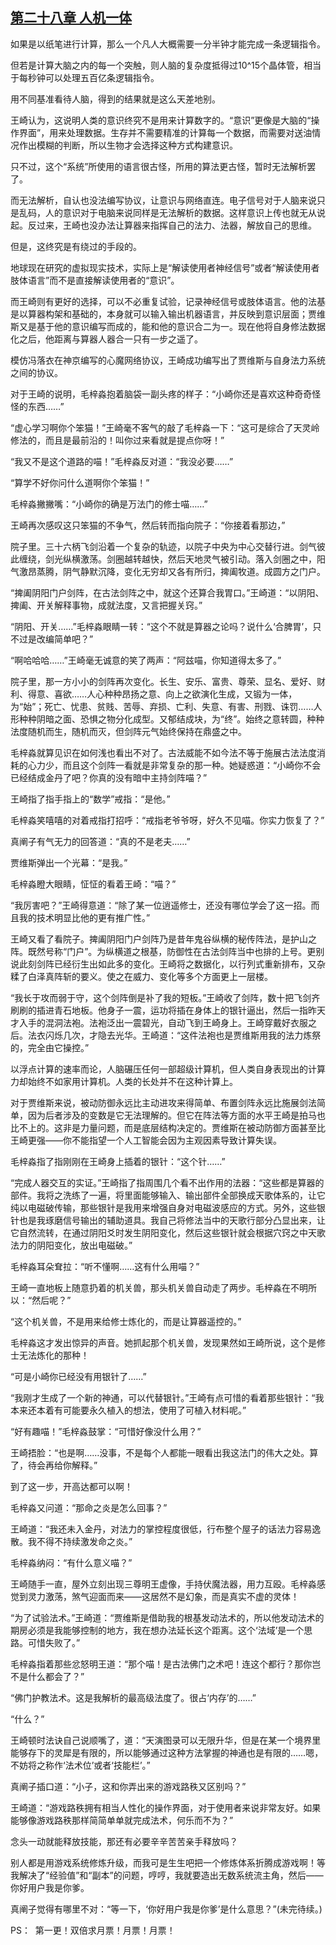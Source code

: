 ## [第二十八章 人机一体](https://www.xxbiquge.com/11_11207/9021736.html)


  如果是以纸笔进行计算，那么一个凡人大概需要一分半钟才能完成一条逻辑指令。

  但若是计算大脑之内的每一个突触，则人脑的复杂度抵得过10^15个晶体管，相当于每秒钟可以处理五百亿条逻辑指令。

  用不同基准看待人脑，得到的结果就是这么天差地别。

  王崎认为，这说明人类的意识终究不是用来计算数字的。“意识”更像是大脑的“操作界面”，用来处理数据。生存并不需要精准的计算每一个数据，而需要对送油情况作出模糊的判断，所以生物才会选择这种方式构建意识。

  只不过，这个“系统”所使用的语言很古怪，所用的算法更古怪，暂时无法解析罢了。

  而无法解析，自认也没法编写协议，让意识与网络直连。电子信号对于人脑来说只是乱码，人的意识对于电脑来说同样是无法解析的数据。这样意识上传也就无从说起。反过来，王崎也没办法让算器来指挥自己的法力、法器，解放自己的思维。

  但是，这终究是有绕过的手段的。

  地球现在研究的虚拟现实技术，实际上是“解读使用者神经信号”或者“解读使用者肢体语言”而不是直接解读使用者的“意识”。

  而王崎则有更好的选择，可以不必重复试验，记录神经信号或肢体语言。他的法基是以算器构架和基础的，本身就可以输入输出机器语言，并反映到意识层面；贾维斯又是基于他的意识编写而成的，能和他的意识合二为一。现在他将自身修法数据化之后，他距离与算器人器合一只有一步之遥了。

  模仿冯落衣在神京编写的心魔网络协议，王崎成功编写出了贾维斯与自身法力系统之间的协议。

  对于王崎的说明，毛梓淼抱着脑袋一副头疼的样子：“小崎你还是喜欢这种奇奇怪怪的东西……”

  “虚心学习啊你个笨猫！”王崎毫不客气的敲了毛梓淼一下：“这可是综合了天灵岭修法的，而且是最前沿的！叫你过来看就是提点你呀！”

  “我又不是这个道路的喵！”毛梓淼反对道：“我没必要……”

  “算学不好你问什么道啊你个笨猫！”

  毛梓淼撇撇嘴：“小崎你的确是万法门的修士喵……”

  王崎再次感叹这只笨猫的不争气，然后转而指向院子：“你接着看那边，”

  院子里。三十六柄飞剑沿着一个复杂的轨迹，以院子中央为中心交替行进。剑气彼此缠绕，剑光纵横激荡。剑圈越转越快，然后天地灵气被引动。落入剑圈之中，阳气激昂蒸腾，阴气静默沉降，变化无穷却又各有所归，捭阖牧道。成圆方之门户。

  “捭阖阴阳门户剑阵，在古法剑阵之中，就这个还算合我胃口。”王崎道：“以阴阳、捭阖、开关解释事物，成就法度，又言把握关窍。”

  “阴阳、开关……”毛梓淼眼睛一转：“这个不就是算器之论吗？说什么‘合脾胃’，只不过是改编简单吧？”

  “啊哈哈哈……”王崎毫无诚意的笑了两声：“阿兹喵，你知道得太多了。”

  院子里，那一方小小的剑阵再次变化。长生、安乐、富贵、尊荣、显名、爱好、财利、得意、喜欲……人心种种昂扬之意、向上之欲演化生成，又锻为一体，为“始”；死亡、忧患、贫贱、苦辱、弃损、亡利、失意、有害、刑戮、诛罚……人形种种阴暗之面、恐惧之物分化成型。又郁结成块，为“终”。始终之意转圆，种种法度随机而生，随机而灭，但剑阵元气始终保持在鼎盛之中。

  毛梓淼就算见识在如何浅也看出不对了。古法威能不如今法不等于施展古法法度消耗的心力少，而且这个剑阵一看就是非常复杂的那一种。她疑惑道：“小崎你不会已经结成金丹了吧？你真的没有暗中主持剑阵喵？”

  王崎指了指手指上的“数学”戒指：“是他。”

  毛梓淼笑嘻嘻的对着戒指打招呼：“戒指老爷爷呀，好久不见喵。你实力恢复了？”

  真阐子有气无力的回答道：“真的不是老夫……”

  贾维斯弹出一个光幕：“是我。”

  毛梓淼瞪大眼睛，怔怔的看着王崎：“喵？”

  “我厉害吧？”王崎得意道：“除了某一位逍遥修士，还没有哪位学会了这一招。而且我的技术明显比他的更有推广性。”

  王崎又看了看院子。捭阖阴阳门户剑阵乃是昔年鬼谷纵横的秘传阵法，是护山之阵。既然号称“门户”。为纵横道之根基，防御性在古法剑阵当中也排的上号。更别说此刻剑阵已经衍生出如此多的变化。王崎将之数据化，以行列式重新排布，又杂糅了白泽真阵斩的要义。使之在威力、变化等多个方面更上一层楼。

  “我长于攻而弱于守，这个剑阵倒是补了我的短板。”王崎收了剑阵，数十把飞剑齐刷刷的插进青石地板。他身子一震，运功将插在身体上的银针逼出，然后一指昨天才入手的混洞法袍。法袍泛出一震碧光，自动飞到王崎身上。王崎穿戴好衣服之后。法衣闪烁几次，才隐去光华。王崎道：“这件法袍也是贾维斯用我的法力炼祭的，完全由它操控。”

  以浮点计算的速率而论，人脑碾压任何一部超级计算机，但人类自身表现出的计算力却始终不如家用计算机。人类的长处并不在这种计算上。

  对于贾维斯来说，被动防御永远比主动进攻来得简单、布置剑阵永远比施展剑法简单，因为后者涉及的变数是它无法理解的。但它在阵法等方面的水平王崎是拍马也比不上的。这非是力量问题，而是底层结构决定的。贾维斯在被动防御方面甚至比王崎更强——你不能指望一个人工智能会因为主观因素导致计算失误。

  毛梓淼指了指刚刚在王崎身上插着的银针：“这个针……”

  “完成人器交互的实证。”王崎指了指周围几个看不出作用的法器：“这些都是算器的部件。我将之洗练了一遍，将里面能够输入、输出部件全部换成天歌体系的，让它纯以电磁破传输，那些银针是我用来增强自身对电磁波感应的方式。另外，这些银针也是我琢磨信号输出的辅助道具。我自己将修法当中的天歌行部分凸显出来，让它自然流转，在通过阴阳爻时发生阴阳变化，然后这些银针就会根据穴窍之中天歌法力的阴阳变化，放出电磁破。”

  毛梓淼耳朵耷拉：“听不懂啊……这有什么用喵？”

  王崎一直地板上随意扔着的机关兽，那头机关兽自动走了两步。毛梓淼在不明所以：“然后呢？”

  “这个机关兽，不是用来给修士炼化的，而是让算器遥控的。”

  毛梓淼这才发出惊异的声音。她抓起那个机关兽，发现果然如王崎所说，这个是修士无法炼化的那种！

  “可是小崎你已经没有用银针了……”

  “我刚才生成了一个新的神通，可以代替银针。”王崎有点可惜的看着那些银针：“我本来还本着有可能要永久植入的想法，使用了可植入材料呢。”

  “好有趣喵！”毛梓淼鼓掌：“可惜好像没什么用？”

  王崎捂脸：“也是啊……没事，不是每个人都能一眼看出我这法门的伟大之处。算了，待会再给你解释。”

  到了这一步，开高达都可以啊！

  毛梓淼又问道：“那命之炎是怎么回事？”

  王崎道：“我还未入金丹，对法力的掌控程度很低，行布整个屋子的话法力容易逸散。我不得不持续激发命之炎。”

  毛梓淼纳闷：“有什么意义喵？”

  王崎随手一直，屋外立刻出现三尊明王虚像，手持伏魔法器，用力互殴。毛梓淼感觉到灵力激荡，煞气迎面而来——这居然不是幻象，而是真实不虚的灵体！

  “为了试验法术。”王崎道：“贾维斯是借助我的根基发动法术的，所以他发动法术的期房必须是我能够控制的地方，我在想办法延长这个距离。这个‘法域’是一个思路。可惜失败了。”

  毛梓淼指着那些忿怒明王道：“那个喵！是古法佛门之术吧！连这个都行？那你岂不是什么都会了？”

  “佛门护教法术。这是我解析的最高级法度了。很占‘内存’的……”

  “什么？”

  王崎顿时法诀自己说顺嘴了，道：“天演图录可以无限升华，但是在某一个境界里能够存下的灵犀是有限的，所以能够通过这种方法掌握的神通也是有限的……嗯，不妨将之称作‘法术位’或者‘技能栏’。”

  真阐子插口道：“小子，这和你弄出来的游戏路秩又区别吗？”

  王崎道：“游戏路秩拥有相当人性化的操作界面，对于使用者来说非常友好。如果能够像游戏路秩那样简简单单就完成法术，何乐而不为？”

  念头一动就能释放技能，那还有必要辛辛苦苦亲手释放吗？

  别人都是用游戏系统修炼升级，而我可是生生吧把一个修炼体系折腾成游戏啊！等我解决了“经验值”和“副本”的问题，哼哼，我就要造出无数系统流主角，然后——你好用户我是你爹。

  真阐子觉得有哪里不对：“等一下，‘你好用户我是你爹’是什么意思？”(未完待续。)

  PS：  第一更！双倍求月票！月票！月票！
